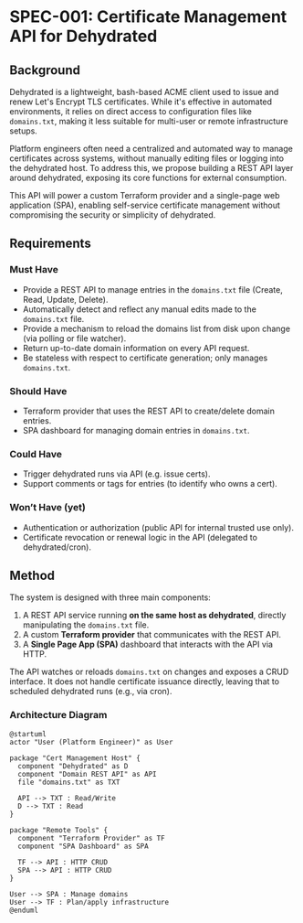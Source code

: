 # SPEC-001: Certificate Management API for Dehydrated

## Background

Dehydrated is a lightweight, bash-based ACME client used to issue and renew Let's Encrypt TLS certificates. While it's effective in automated environments, it relies on direct access to configuration files like `domains.txt`, making it less suitable for multi-user or remote infrastructure setups.

Platform engineers often need a centralized and automated way to manage certificates across systems, without manually editing files or logging into the dehydrated host. To address this, we propose building a REST API layer around dehydrated, exposing its core functions for external consumption.

This API will power a custom Terraform provider and a single-page web application (SPA), enabling self-service certificate management without compromising the security or simplicity of dehydrated.

## Requirements

### Must Have
- Provide a REST API to manage entries in the `domains.txt` file (Create, Read, Update, Delete).
- Automatically detect and reflect any manual edits made to the `domains.txt` file.
- Provide a mechanism to reload the domains list from disk upon change (via polling or file watcher).
- Return up-to-date domain information on every API request.
- Be stateless with respect to certificate generation; only manages `domains.txt`.

### Should Have
- Terraform provider that uses the REST API to create/delete domain entries.
- SPA dashboard for managing domain entries in `domains.txt`.

### Could Have
- Trigger dehydrated runs via API (e.g. issue certs).
- Support comments or tags for entries (to identify who owns a cert).

### Won’t Have (yet)
- Authentication or authorization (public API for internal trusted use only).
- Certificate revocation or renewal logic in the API (delegated to dehydrated/cron).

## Method

The system is designed with three main components:

1. A REST API service running **on the same host as dehydrated**, directly manipulating the `domains.txt` file.
2. A custom **Terraform provider** that communicates with the REST API.
3. A **Single Page App (SPA)** dashboard that interacts with the API via HTTP.

The API watches or reloads `domains.txt` on changes and exposes a CRUD interface. It does not handle certificate issuance directly, leaving that to scheduled dehydrated runs (e.g., via cron).

### Architecture Diagram

```plantuml
@startuml
actor "User (Platform Engineer)" as User

package "Cert Management Host" {
  component "Dehydrated" as D
  component "Domain REST API" as API
  file "domains.txt" as TXT

  API --> TXT : Read/Write
  D --> TXT : Read
}

package "Remote Tools" {
  component "Terraform Provider" as TF
  component "SPA Dashboard" as SPA

  TF --> API : HTTP CRUD
  SPA --> API : HTTP CRUD
}

User --> SPA : Manage domains
User --> TF : Plan/apply infrastructure
@enduml
